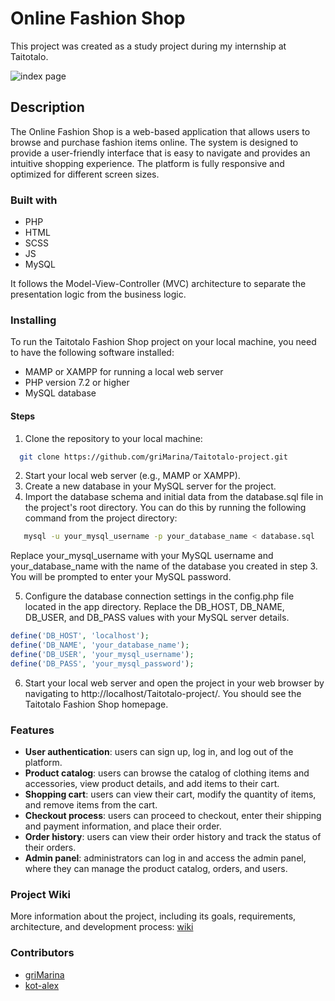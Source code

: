 # Online Fashion Shop
This project was created as a study project during my internship at Taitotalo.

<img src="https://github.com/griMarina/Taitotalo-project/blob/main/documentation/logo.png" alt="index page">

## Description

The Online Fashion Shop is a web-based application that allows users to browse and purchase fashion items online. The system is designed to provide a user-friendly interface that is easy to navigate and provides an intuitive shopping experience. The platform is fully responsive and optimized for different screen sizes. 

### Built with 
* PHP
* HTML
* SCSS
* JS
* MySQL

It follows the Model-View-Controller (MVC) architecture to separate the presentation logic from the business logic.

### Installing
To run the Taitotalo Fashion Shop project on your local machine, you need to have the following software installed:

* MAMP or XAMPP for running a local web server
* PHP version 7.2 or higher
* MySQL database

#### Steps
1. Clone the repository to your local machine:
 ```bash
   git clone https://github.com/griMarina/Taitotalo-project.git
   ```
2. Start your local web server (e.g., MAMP or XAMPP).
3. Create a new database in your MySQL server for the project.
4. Import the database schema and initial data from the database.sql file in the project's root directory. You can do this by running the following command from the project directory:
```bash
   mysql -u your_mysql_username -p your_database_name < database.sql
   ```
Replace your_mysql_username with your MySQL username and your_database_name with the name of the database you created in step 3. You will be prompted to enter your MySQL password.

5. Configure the database connection settings in the config.php file located in the app directory. Replace the DB_HOST, DB_NAME, DB_USER, and DB_PASS values with your MySQL server details.
```php
define('DB_HOST', 'localhost');
define('DB_NAME', 'your_database_name');
define('DB_USER', 'your_mysql_username');
define('DB_PASS', 'your_mysql_password');
   ```
6. Start your local web server and open the project in your web browser by navigating to http://localhost/Taitotalo-project/. You should see the Taitotalo Fashion Shop homepage.

### Features
* **User authentication**: users can sign up, log in, and log out of the platform.
* **Product catalog**: users can browse the catalog of clothing items and accessories, view product details, and add items to their cart.
* **Shopping cart**: users can view their cart, modify the quantity of items, and remove items from the cart.
* **Checkout process**: users can proceed to checkout, enter their shipping and payment information, and place their order.
* **Order history**: users can view their order history and track the status of their orders.
* **Admin panel**: administrators can log in and access the admin panel, where they can manage the product catalog, orders, and users.

### Project Wiki
More information about the project, including its goals, requirements, architecture, and development process:  [wiki](https://github.com/griMarina/Taitotalo-project/wiki)

### Contributors
* [griMarina](https://github.com/griMarina)
* [kot-alex](https://github.com/kot-alex)
